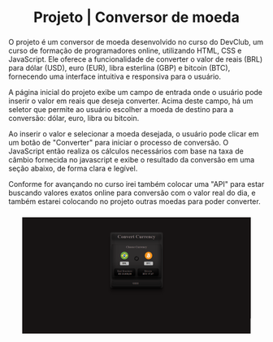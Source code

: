 <h1 align="center">
  Projeto | Conversor de moeda
</h1>

###

<p>
  O projeto é um conversor de moeda desenvolvido no curso do DevClub, um curso de formação de programadores online, utilizando HTML, CSS e JavaScript. 
  Ele oferece a funcionalidade de converter o valor de reais (BRL) para dólar (USD), euro (EUR), libra esterlina (GBP) e bitcoin (BTC), fornecendo uma interface intuitiva e responsiva para o usuário.
</p>
<p>
  A página inicial do projeto exibe um campo de entrada onde o usuário pode inserir o valor em reais que deseja converter.
  Acima deste campo, há um seletor que permite ao usuário escolher a moeda de destino para a conversão: dólar, euro, libra ou bitcoin.
</p>
<p>
  Ao inserir o valor e selecionar a moeda desejada, o usuário pode clicar em um botão de "Converter" para iniciar o processo de conversão. 
  O JavaScript então realiza os cálculos necessários com base na taxa de câmbio fornecida no javascript e exibe o resultado da conversão em uma seção abaixo, de forma clara e legível.
</p>
<p>
  Conforme for avançando no curso irei também colocar uma "API" para estar buscando valores exatos online para conversão com o valor real do dia, e também estarei colocando no projeto outras moedas para poder
  converter.
</p>

###

<div align="center">
  <img src="https://github.com/jeffersonxbenetti/Convert-Currency/blob/main/assets/img/Convert%20Currency.png" />
</div>
